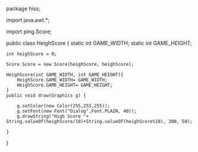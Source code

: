 package hiss;

import java.awt.*;

import ping.Score;

public class HeighScore {
	static int GAME_WIDTH;
	static int GAME_HEIGHT;
	
	int heighScore = 0;
	
	Score Score = new Score(heighScore, heighScore);
	
	HeighScore(int GAME_WIDTH, int GAME_HEIGHT){
		HeighScore.GAME_WIDTH= GAME_WIDTH;
		HeighScore.GAME_HEIGHT= GAME_HEIGHT;
	}
	public void draw(Graphics g) {
		
		g.setColor(new Color(255,255,255));
		g.setFont(new Font("Dialog",Font.PLAIN, 40));
		g.drawString("High Score "+ String.valueOf(heighScore/10)+String.valueOf(heighScore%10), 200, 50);
		
	}
}
